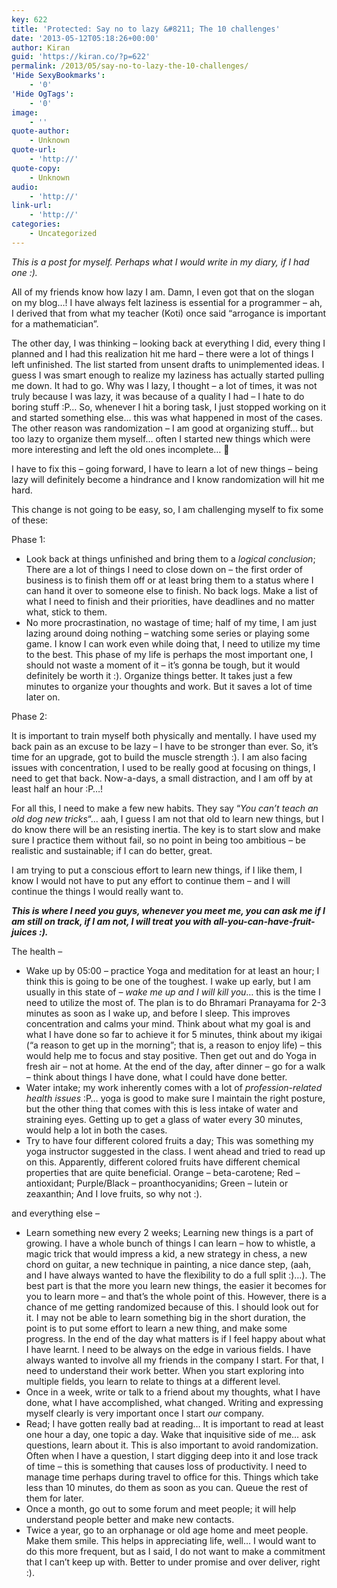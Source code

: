 ```yaml
---
key: 622
title: 'Protected: Say no to lazy &#8211; The 10 challenges'
date: '2013-05-12T05:18:26+00:00'
author: Kiran
guid: 'https://kiran.co/?p=622'
permalink: /2013/05/say-no-to-lazy-the-10-challenges/
'Hide SexyBookmarks':
    - '0'
'Hide OgTags':
    - '0'
image:
    - ''
quote-author:
    - Unknown
quote-url:
    - 'http://'
quote-copy:
    - Unknown
audio:
    - 'http://'
link-url:
    - 'http://'
categories:
    - Uncategorized
---
```


*This is a post for myself. Perhaps what I would write in my diary, if I had one :).*

All of my friends know how lazy I am. Damn, I even got that on the slogan on my blog…! I have always felt laziness is essential for a programmer – ah, I derived that from what my teacher (Koti) once said “arrogance is important for a mathematician”.

The other day, I was thinking – looking back at everything I did, every thing I planned and I had this realization hit me hard – there were a lot of things I left unfinished. The list started from unsent drafts to unimplemented ideas. I guess I was smart enough to realize my laziness has actually started pulling me down. It had to go. Why was I lazy, I thought – a lot of times, it was not truly because I was lazy, it was because of a quality I had – I hate to do boring stuff :P… So, whenever I hit a boring task, I just stopped working on it and started something else… this was what happened in most of the cases. The other reason was randomization – I am good at organizing stuff… but too lazy to organize them myself… often I started new things which were more interesting and left the old ones incomplete… 🙁

I have to fix this – going forward, I have to learn a lot of new things – being lazy will definitely become a hindrance and I know randomization will hit me hard.

This change is not going to be easy, so, I am challenging myself to fix some of these:

Phase 1:

- Look back at things unfinished and bring them to a *logical conclusion*; There are a lot of things I need to close down on – the first order of business is to finish them off or at least bring them to a status where I can hand it over to someone else to finish. No back logs. Make a list of what I need to finish and their priorities, have deadlines and no matter what, stick to them.
- No more procrastination, no wastage of time; half of my time, I am just lazing around doing nothing – watching some series or playing some game. I know I can work even while doing that, I need to utilize my time to the best. This phase of my life is perhaps the most important one, I should not waste a moment of it – it’s gonna be tough, but it would definitely be worth it :). Organize things better. It takes just a few minutes to organize your thoughts and work. But it saves a lot of time later on.

Phase 2:

It is important to train myself both physically and mentally. I have used my back pain as an excuse to be lazy – I have to be stronger than ever. So, it’s time for an upgrade, got to build the muscle strength :). I am also facing issues with concentration, I used to be really good at focusing on things, I need to get that back. Now-a-days, a small distraction, and I am off by at least half an hour :P…!

For all this, I need to make a few new habits. They say “*You can’t teach an old dog new tricks*“… aah, I guess I am not that old to learn new things, but I do know there will be an resisting inertia. The key is to start slow and make sure I practice them without fail, so no point in being too ambitious – be realistic and sustainable; if I can do better, great.

I am trying to put a conscious effort to learn new things, if I like them, I know I would not have to put any effort to continue them – and I will continue the things I would really want to.

***This is where I need you guys, whenever you meet me, you can ask me if I am still on track, if I am not, I will treat you with all-you-can-have-fruit-juices :).***

The health –

- Wake up by 05:00 – practice Yoga and meditation for at least an hour; I think this is going to be one of the toughest. I wake up early, but I am usually in this state of – *wake me up and I will kill you*… this is the time I need to utilize the most of. The plan is to do Bhramari Pranayama for 2-3 minutes as soon as I wake up, and before I sleep. This improves concentration and calms your mind. Think about what my goal is and what I have done so far to achieve it for 5 minutes, think about my ikigai (“a reason to get up in the morning”; that is, a reason to enjoy life) – this would help me to focus and stay positive. Then get out and do Yoga in fresh air – not at home. At the end of the day, after dinner – go for a walk – think about things I have done, what I could have done better.
- Water intake; my work inherently comes with a lot of *profession-related health issues* :P… yoga is good to make sure I maintain the right posture, but the other thing that comes with this is less intake of water and straining eyes. Getting up to get a glass of water every 30 minutes, would help a lot in both the cases.
- Try to have four different colored fruits a day; This was something my yoga instructor suggested in the class. I went ahead and tried to read up on this. Apparently, different colored fruits have different chemical properties that are quite beneficial. Orange – beta-carotene; Red – antioxidant; Purple/Black – proanthocyanidins; Green – lutein or zeaxanthin; And I love fruits, so why not :).

and everything else –

- Learn something new every 2 weeks; Learning new things is a part of growing. I have a whole bunch of things I can learn – how to whistle, a magic trick that would impress a kid, a new strategy in chess, a new chord on guitar, a new technique in painting, a nice dance step, (aah, and I have always wanted to have the flexibility to do a full split :)…). The best part is that the more you learn new things, the easier it becomes for you to learn more – and that’s the whole point of this. However, there is a chance of me getting randomized because of this. I should look out for it. I may not be able to learn something big in the short duration, the point is to put some effort to learn a new thing, and make some progress. In the end of the day what matters is if I feel happy about what I have learnt. I need to be always on the edge in various fields. I have always wanted to involve all my friends in the company I start. For that, I need to understand their work better. When you start exploring into multiple fields, you learn to relate to things at a different level.
- Once in a week, write or talk to a friend about my thoughts, what I have done, what I have accomplished, what changed. Writing and expressing myself clearly is very important once I start *our* company.
- Read; I have gotten really bad at reading… It is important to read at least one hour a day, one topic a day. Wake that inquisitive side of me… ask questions, learn about it. This is also important to avoid randomization. Often when I have a question, I start digging deep into it and lose track of time – this is something that causes loss of productivity. I need to manage time perhaps during travel to office for this. Things which take less than 10 minutes, do them as soon as you can. Queue the rest of them for later.
- Once a month, go out to some forum and meet people; it will help understand people better and make new contacts.
- Twice a year, go to an orphanage or old age home and meet people. Make them smile. This helps in appreciating life, well… I would want to do this more frequent, but as I said, I do not want to make a commitment that I can’t keep up with. Better to under promise and over deliver, right :).